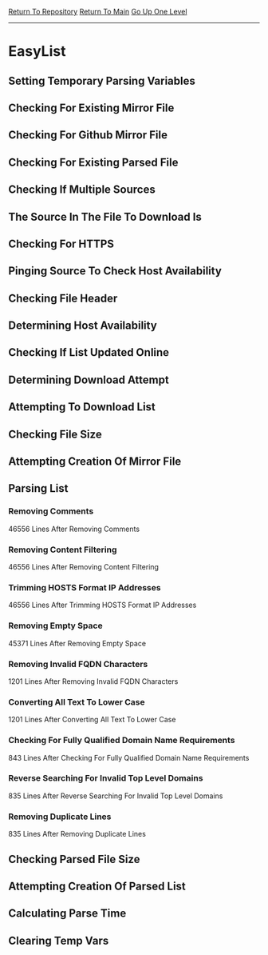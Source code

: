 [Return To Repository](https://github.com/deathbybandaid/piholeparser/)
[Return To Main](https://github.com/deathbybandaid/piholeparser/blob/master/RecentRunLogs/Mainlog.md)
[Go Up One Level](https://github.com/deathbybandaid/piholeparser/blob/master/RecentRunLogs/TopLevelScripts/30-Processing-External-Blacklists.md)
____________________________________
# EasyList
## Setting Temporary Parsing Variables
## Checking For Existing Mirror File
## Checking For Github Mirror File
## Checking For Existing Parsed File
## Checking If Multiple Sources
## The Source In The File To Download Is
## Checking For HTTPS
## Pinging Source To Check Host Availability
## Checking File Header
## Determining Host Availability
## Checking If List Updated Online
## Determining Download Attempt
## Attempting To Download List
## Checking File Size
## Attempting Creation Of Mirror File
## Parsing List
### Removing Comments
46556 Lines After Removing Comments
### Removing Content Filtering
46556 Lines After Removing Content Filtering
### Trimming HOSTS Format IP Addresses
46556 Lines After Trimming HOSTS Format IP Addresses
### Removing Empty Space
45371 Lines After Removing Empty Space
### Removing Invalid FQDN Characters
1201 Lines After Removing Invalid FQDN Characters
### Converting All Text To Lower Case
1201 Lines After Converting All Text To Lower Case
### Checking For Fully Qualified Domain Name Requirements
843 Lines After Checking For Fully Qualified Domain Name Requirements
### Reverse Searching For Invalid Top Level Domains
835 Lines After Reverse Searching For Invalid Top Level Domains
### Removing Duplicate Lines
835 Lines After Removing Duplicate Lines
## Checking Parsed File Size
## Attempting Creation Of Parsed List
## Calculating Parse Time
## Clearing Temp Vars
